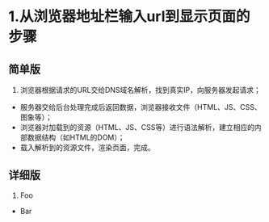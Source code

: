 # 1.从浏览器地址栏输入url到显示页面的步骤
## 简单版
1. 浏览器根据请求的URL交给DNS域名解析，找到真实IP，向服务器发起请求；
- 服务器交给后台处理完成后返回数据，浏览器接收文件（HTML、JS、CSS、图象等）；
- 浏览器对加载到的资源（HTML、JS、CSS等）进行语法解析，建立相应的内部数据结构（如HTML的DOM）；
- 载入解析到的资源文件，渲染页面，完成。
## 详细版

1. Foo
- Bar